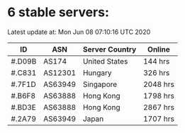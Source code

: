 # 6 stable servers:

Latest update at: Mon Jun 08 07:10:16 UTC 2020

| ID | ASN | Server Country | Online |
| -- | --- | -------------- | ------ |
| #.D09B | AS174 | United States | 144 hrs |
| #.C831 | AS12301 | Hungary | 326 hrs |
| #.7F1D | AS63949 | Singapore | 2048 hrs |
| #.B6F8 | AS63888 | Hong Kong | 1798 hrs |
| #.BD3E | AS63888 | Hong Kong | 2867 hrs |
| #.2A79 | AS63949 | Japan | 1707 hrs |

